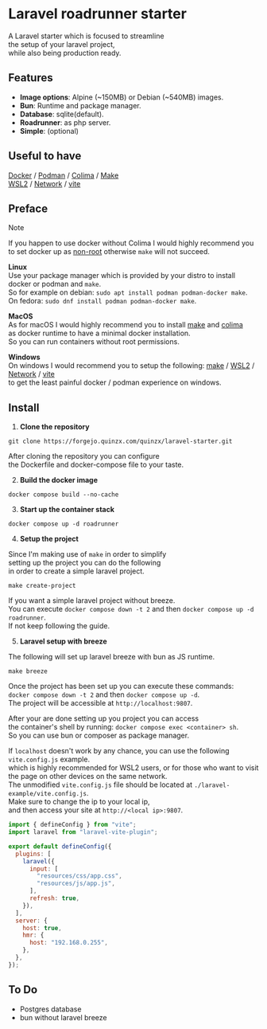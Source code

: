 # Laravel roadrunner starter

A Laravel starter which is focused to streamline\
the setup of your laravel project,\
while also being production ready.

## Features

- **Image options**: Alpine (~150MB) or Debian (~540MB) images.
- **Bun**: Runtime and package manager.
- **Database**: sqlite(default).
- **Roadrunner**: as php server.
- **Simple**: (optional)

## Useful to have

[Docker](https://www.docker.com/) / [Podman](https://podman.io/) /
[Colima](https://github.com/abiosoft/colima) /
[Make](https://formulae.brew.sh/formula/make#default)\
[WSL2](https://learn.microsoft.com/en-us/windows/wsl/install) /
[Network](https://learn.microsoft.com/en-us/windows/wsl/networking) /
[vite](https://vite.dev/config/server-options.html#server-watch)

## Preface

> [!NOTE]
> If you happen to use docker without Colima I would highly recommend you\
> to set docker up as
> [non-root](https://docs.docker.com/engine/install/linux-postinstall/)
> otherwise `make` will not succeed.

**Linux**\
Use your package manager which is provided by your distro to install docker or
podman and `make`.\
So for example on debian: `sudo apt install podman podman-docker make`.\
On fedora: `sudo dnf install podman podman-docker make`.

**MacOS**\
As for macOS I would highly recommend you to install
[make](https://formulae.brew.sh/formula/make#default) and
[colima](https://github.com/abiosoft/colima)\
as docker runtime to have a minimal docker installation.\
So you can run containers without root permissions.

**Windows**\
On windows I would recommend you to setup the following:
[make](https://scoop.sh/#/apps?q=make) /
[WSL2](https://learn.microsoft.com/en-us/windows/wsl/install) /
[Network](https://learn.microsoft.com/en-us/windows/wsl/networking) /
[vite](https://vite.dev/config/server-options.html#server-watch)\
to get the least painful docker / podman experience on windows.

## Install

1. **Clone the repository**

```
git clone https://forgejo.quinzx.com/quinzx/laravel-starter.git
```

After cloning the repository you can configure\
the Dockerfile and docker-compose file to your taste.

2. **Build the docker image**

```
docker compose build --no-cache
```

3. **Start up the container stack**

```
docker compose up -d roadrunner
```

4. **Setup the project**

Since I'm making use of `make` in order to simplify\
setting up the project you can do the following\
in order to create a simple laravel project.

```
make create-project
```

If you want a simple laravel project without breeze.\
You can execute `docker compose down -t 2` and then
`docker compose up -d roadrunner`.\
If not keep following the guide.

5. **Laravel setup with breeze**

The following will set up laravel breeze with bun as JS runtime.

```
make breeze
```

Once the project has been set up you can execute these commands:\
`docker compose down -t 2` and then `docker compose up -d`.\
The project will be accessible at `http://localhost:9807`.

After your are done setting up you project you can access\
the container's shell by running: `docker compose exec <container> sh`.\
So you can use bun or composer as package manager.

If `localhost` doesn't work by any chance, you can use the following
`vite.config.js` example.\
which is highly recommended for WSL2 users, or for those who want to visit the
page on other devices on the same network.\
The unmodified `vite.config.js` file should be located at
`./laravel-example/vite.config.js`.\
Make sure to change the ip to your local ip,\
and then access your site at `http://<local ip>:9807`.

```js
import { defineConfig } from "vite";
import laravel from "laravel-vite-plugin";

export default defineConfig({
  plugins: [
    laravel({
      input: [
        "resources/css/app.css",
        "resources/js/app.js",
      ],
      refresh: true,
    }),
  ],
  server: {
    host: true,
    hmr: {
      host: "192.168.0.255",
    },
  },
});
```

## To Do

- Postgres database
- bun without laravel breeze
